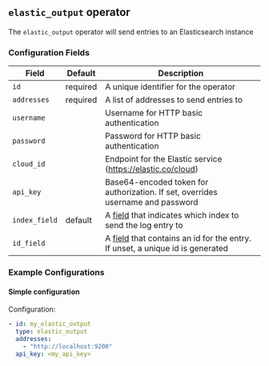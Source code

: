 ## `elastic_output` operator

The `elastic_output` operator will send entries to an Elasticsearch instance

### Configuration Fields

| Field         | Default  | Description                                                                                           |
| ---           | ---      | ---                                                                                                   |
| `id`          | required | A unique identifier for the operator                                                                  |
| `addresses`   | required | A list of addresses to send entries to                                                                |
| `username`    |          | Username for HTTP basic authentication                                                                |
| `password`    |          | Password for HTTP basic authentication                                                                |
| `cloud_id`    |          | Endpoint for the Elastic service (https://elastic.co/cloud)                                           |
| `api_key`     |          | Base64-encoded token for authorization. If set, overrides username and password                       |
| `index_field` | default  | A [field](/docs/types/field.md) that indicates which index to send the log entry to                   |
| `id_field`    |          | A [field](/docs/types/field.md) that contains an id for the entry. If unset, a unique id is generated |


### Example Configurations

#### Simple configuration

Configuration:
```yaml
- id: my_elastic_output
  type: elastic_output
  addresses:
    - "http://localhost:9200"
  api_key: <my_api_key>
```
